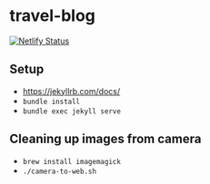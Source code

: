 # travel-blog

[![Netlify Status](https://api.netlify.com/api/v1/badges/f4128c82-5f78-4b6a-a8a7-92fcef68be1e/deploy-status)](https://app.netlify.com/sites/admirable-truffle-2c56ee/deploys)

## Setup

- https://jekyllrb.com/docs/
- `bundle install`
- `bundle exec jekyll serve`

## Cleaning up images from camera

- `brew install imagemagick`
- `./camera-to-web.sh`
